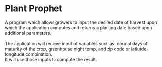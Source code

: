 # Plant Prophet
A program which allows growers to input the desired date of harvest upon which the application computes and returns a planting date based upon additional parameters.  
<br>
The application will recieve input of variables such as: normal days of maturity of the crop, greenhouse night temp, and zip code or latiutde-longitude combination.
<br>
It will use those inputs to compute the result.
